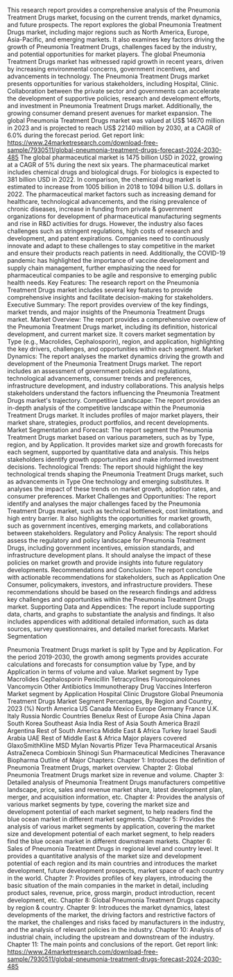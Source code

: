 This research report provides a comprehensive analysis of the Pneumonia Treatment Drugs market, focusing on the current trends, market dynamics, and future prospects. The report explores the global Pneumonia Treatment Drugs market, including major regions such as North America, Europe, Asia-Pacific, and emerging markets. It also examines key factors driving the growth of Pneumonia Treatment Drugs, challenges faced by the industry, and potential opportunities for market players.
The global Pneumonia Treatment Drugs market has witnessed rapid growth in recent years, driven by increasing environmental concerns, government incentives, and advancements in technology. The Pneumonia Treatment Drugs market presents opportunities for various stakeholders, including Hospital, Clinic. Collaboration between the private sector and governments can accelerate the development of supportive policies, research and development efforts, and investment in Pneumonia Treatment Drugs market. Additionally, the growing consumer demand present avenues for market expansion.
The global Pneumonia Treatment Drugs market was valued at US$ 14670 million in 2023 and is projected to reach US$ 22140 million by 2030, at a CAGR of 6.0% during the forecast period.
Get report link: https://www.24marketresearch.com/download-free-sample/7930511/global-pneumonia-treatment-drugs-forecast-2024-2030-485 
The global pharmaceutical market is 1475 billion USD in 2022, growing at a CAGR of 5% during the next six years. The pharmaceutical market includes chemical drugs and biological drugs. For biologics is expected to 381 billion USD in 2022. In comparison, the chemical drug market is estimated to increase from 1005 billion in 2018 to 1094 billion U.S. dollars in 2022. The pharmaceutical market factors such as increasing demand for healthcare, technological advancements, and the rising prevalence of chronic diseases, increase in funding from private & government organizations for development of pharmaceutical manufacturing segments and rise in R&D activities for drugs. However, the industry also faces challenges such as stringent regulations, high costs of research and development, and patent expirations. Companies need to continuously innovate and adapt to these challenges to stay competitive in the market and ensure their products reach patients in need. Additionally, the COVID-19 pandemic has highlighted the importance of vaccine development and supply chain management, further emphasizing the need for pharmaceutical companies to be agile and responsive to emerging public health needs.
Key Features:
The research report on the Pneumonia Treatment Drugs market includes several key features to provide comprehensive insights and facilitate decision-making for stakeholders.
Executive Summary: The report provides overview of the key findings, market trends, and major insights of the Pneumonia Treatment Drugs market.
Market Overview: The report provides a comprehensive overview of the Pneumonia Treatment Drugs market, including its definition, historical development, and current market size. It covers market segmentation by Type (e.g., Macrolides, Cephalosporin), region, and application, highlighting the key drivers, challenges, and opportunities within each segment.
Market Dynamics: The report analyses the market dynamics driving the growth and development of the Pneumonia Treatment Drugs market. The report includes an assessment of government policies and regulations, technological advancements, consumer trends and preferences, infrastructure development, and industry collaborations. This analysis helps stakeholders understand the factors influencing the Pneumonia Treatment Drugs market's trajectory.
Competitive Landscape: The report provides an in-depth analysis of the competitive landscape within the Pneumonia Treatment Drugs market. It includes profiles of major market players, their market share, strategies, product portfolios, and recent developments.
Market Segmentation and Forecast: The report segment the Pneumonia Treatment Drugs market based on various parameters, such as by Type, region, and by Application. It provides market size and growth forecasts for each segment, supported by quantitative data and analysis. This helps stakeholders identify growth opportunities and make informed investment decisions.
Technological Trends: The report should highlight the key technological trends shaping the Pneumonia Treatment Drugs market, such as advancements in Type One technology and emerging substitutes. It analyses the impact of these trends on market growth, adoption rates, and consumer preferences.
Market Challenges and Opportunities: The report identify and analyses the major challenges faced by the Pneumonia Treatment Drugs market, such as technical bottleneck, cost limitations, and high entry barrier. It also highlights the opportunities for market growth, such as government incentives, emerging markets, and collaborations between stakeholders.
Regulatory and Policy Analysis: The report should assess the regulatory and policy landscape for Pneumonia Treatment Drugs, including government incentives, emission standards, and infrastructure development plans. It should analyse the impact of these policies on market growth and provide insights into future regulatory developments.
Recommendations and Conclusion: The report conclude with actionable recommendations for stakeholders, such as Application One Consumer, policymakers, investors, and infrastructure providers. These recommendations should be based on the research findings and address key challenges and opportunities within the Pneumonia Treatment Drugs market.
Supporting Data and Appendices: The report include supporting data, charts, and graphs to substantiate the analysis and findings. It also includes appendices with additional detailed information, such as data sources, survey questionnaires, and detailed market forecasts.
Market Segmentation

Pneumonia Treatment Drugs market is split by Type and by Application. For the period 2019-2030, the growth among segments provides accurate calculations and forecasts for consumption value by Type, and by Application in terms of volume and value.
Market segment by Type
Macrolides
Cephalosporin
Penicillin
Tetracyclines
Fluoroquinolones
Vancomycin
Other Antibiotics
Immunotherapy Drug
Vaccines
Interferon
Market segment by Application
Hospital
Clinic
Drugstore
Global Pneumonia Treatment Drugs Market Segment Percentages, By Region and Country, 2023 (%)
North America
US
Canada
Mexico
Europe
Germany
France
U.K.
Italy
Russia
Nordic Countries
Benelux
Rest of Europe
Asia
China
Japan
South Korea
Southeast Asia
India
Rest of Asia
South America
Brazil
Argentina
Rest of South America
Middle East & Africa
Turkey
Israel
Saudi Arabia
UAE
Rest of Middle East & Africa
Major players covered
GlaxoSmithKline
MSD
Mylan
Novartis
Pfizer
Teva Pharmaceutical
Arsanis
AstraZeneca
Combioxin
Shinogi
Sun Pharmaceutical
Medicines
Theravance Biopharma
Outline of Major Chapters:
Chapter 1: Introduces the definition of Pneumonia Treatment Drugs, market overview.
Chapter 2: Global Pneumonia Treatment Drugs market size in revenue and volume.
Chapter 3: Detailed analysis of Pneumonia Treatment Drugs manufacturers competitive landscape, price, sales and revenue market share, latest development plan, merger, and acquisition information, etc.
Chapter 4: Provides the analysis of various market segments by type, covering the market size and development potential of each market segment, to help readers find the blue ocean market in different market segments.
Chapter 5: Provides the analysis of various market segments by application, covering the market size and development potential of each market segment, to help readers find the blue ocean market in different downstream markets.
Chapter 6: Sales of Pneumonia Treatment Drugs in regional level and country level. It provides a quantitative analysis of the market size and development potential of each region and its main countries and introduces the market development, future development prospects, market space of each country in the world.
Chapter 7: Provides profiles of key players, introducing the basic situation of the main companies in the market in detail, including product sales, revenue, price, gross margin, product introduction, recent development, etc.
Chapter 8: Global Pneumonia Treatment Drugs capacity by region & country.
Chapter 9: Introduces the market dynamics, latest developments of the market, the driving factors and restrictive factors of the market, the challenges and risks faced by manufacturers in the industry, and the analysis of relevant policies in the industry.
Chapter 10: Analysis of industrial chain, including the upstream and downstream of the industry.
Chapter 11: The main points and conclusions of the report.
Get report link: https://www.24marketresearch.com/download-free-sample/7930511/global-pneumonia-treatment-drugs-forecast-2024-2030-485 
